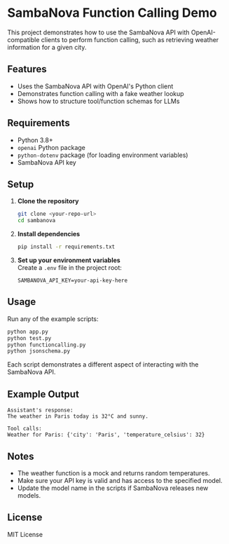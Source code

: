 # SambaNova Function Calling Demo

This project demonstrates how to use the SambaNova API with OpenAI-compatible clients to perform function calling, such as retrieving weather information for a given city.

## Features

- Uses the SambaNova API with OpenAI's Python client
- Demonstrates function calling with a fake weather lookup
- Shows how to structure tool/function schemas for LLMs

## Requirements

- Python 3.8+
- `openai` Python package
- `python-dotenv` package (for loading environment variables)
- SambaNova API key

## Setup

1. **Clone the repository**  
   ```sh
   git clone <your-repo-url>
   cd sambanova
   ```

2. **Install dependencies**  
   ```sh
   pip install -r requirements.txt
   ```

3. **Set up your environment variables**  
   Create a `.env` file in the project root:
   ```
   SAMBANOVA_API_KEY=your-api-key-here
   ```

## Usage

Run any of the example scripts:

```sh
python app.py
python test.py
python functioncalling.py
python jsonschema.py
```

Each script demonstrates a different aspect of interacting with the SambaNova API.

## Example Output

```
Assistant's response:
The weather in Paris today is 32°C and sunny.

Tool calls:
Weather for Paris: {'city': 'Paris', 'temperature_celsius': 32}
```

## Notes

- The weather function is a mock and returns random temperatures.
- Make sure your API key is valid and has access to the specified model.
- Update the model name in the scripts if SambaNova releases new models.

## License

MIT License

